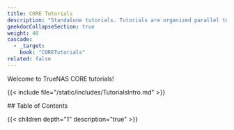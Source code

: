 ```yaml
---
title: CORE Tutorials
description: "Standalone tutorials. Tutorials are organized parallel to the CORE interface layout."
geekdocCollapseSection: true
weight: 40
cascade:
  - _target:
    book: "CORETutorials"
related: false
---
```

Welcome to TrueNAS CORE tutorials!

{{< include file="/static/includes/TutorialsIntro.md" >}}
<div class="noprint">
## Table of Contents

{{< children depth="1" description="true" >}}
</div>
